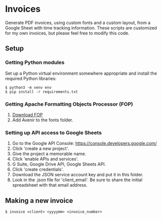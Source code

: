 # Invoices

Generate PDF invoices, using custom fonts and a custom layout, from a Google
Sheet with time tracking information. These scripts are customized for my own
invoices, but please feel free to modify this code.

## Setup

### Getting Python modules

Set up a Python virtual environment somewhere appropriate and install 
the required Python libraries:

```console
$ python3 -m venv env
$ pip install -r requirements.txt
```

### Getting Apache Formatting Objects Processor (FOP)

1. [Download FOP](https://xmlgraphics.apache.org/fop/)
2. Add Avenir to the fonts folder. 

### Setting up API access to Google Sheets

1. Go to the Google API Console: https://console.developers.google.com/
2. Click 'create a new project'. 
3. Give the project a memorable name. 
4. Click 'enable APIs and services'.
5. G Suite, Google Drive API, Google Sheets API. 
6. Click 'create credentials'.
7. Download the JSON service account key and put it in this folder.
8. Look in the .json file for 'client_email'. Be sure to share the initial
   spreadsheet with that email address.

## Making a new invoice

```console
$ invoice <client> <yyyymm> <invoice_number>
```
